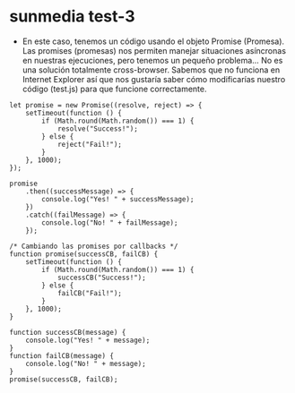 # sunmedia test-3
- En este caso, tenemos un código usando el objeto Promise (Promesa). Las promises (promesas) nos permiten manejar situaciones asíncronas en nuestras ejecuciones, pero tenemos un pequeño problema… No es una solución totalmente cross-browser. Sabemos que no funciona en Internet Explorer así que nos gustaría saber cómo modificarías nuestro código (test.js) para que funcione correctamente.
```
let promise = new Promise((resolve, reject) => {
    setTimeout(function () {
        if (Math.round(Math.random()) === 1) {
            resolve("Success!");
        } else {
            reject("Fail!");
        }
    }, 1000);
});

promise
    .then((successMessage) => {
        console.log("Yes! " + successMessage);
    })
    .catch((failMessage) => {
        console.log("No! " + failMessage);
    });

/* Cambiando las promises por callbacks */
function promise(successCB, failCB) {
    setTimeout(function () {
        if (Math.round(Math.random()) === 1) {
            successCB("Success!");
        } else {
            failCB("Fail!");
        }
    }, 1000);
}

function successCB(message) {
    console.log("Yes! " + message);
}
function failCB(message) {
    console.log("No! " + message);
}
promise(successCB, failCB);
```